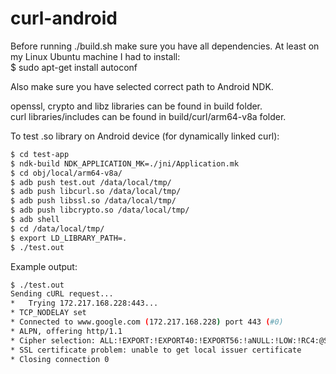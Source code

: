 # curl-android

Before running ./build.sh make sure you have all dependencies. At least on my Linux Ubuntu machine I had to install:  
$ sudo apt-get install autoconf  

Also make sure you have selected correct path to Android NDK.  

openssl, crypto and libz libraries can be found in build folder.  
curl libraries/includes can be found in build/curl/arm64-v8a folder.  

To test .so library on Android device (for dynamically linked curl):  
```bash
$ cd test-app
$ ndk-build NDK_APPLICATION_MK=./jni/Application.mk
$ cd obj/local/arm64-v8a/
$ adb push test.out /data/local/tmp/
$ adb push libcurl.so /data/local/tmp/
$ adb push libssl.so /data/local/tmp/
$ adb push libcrypto.so /data/local/tmp/
$ adb shell
$ cd /data/local/tmp/
$ export LD_LIBRARY_PATH=.
$ ./test.out
```

Example output:  
```bash
$ ./test.out  
Sending cURL request...
*   Trying 172.217.168.228:443...
* TCP_NODELAY set
* Connected to www.google.com (172.217.168.228) port 443 (#0)
* ALPN, offering http/1.1
* Cipher selection: ALL:!EXPORT:!EXPORT40:!EXPORT56:!aNULL:!LOW:!RC4:@STRENGTH
* SSL certificate problem: unable to get local issuer certificate
* Closing connection 0
```
